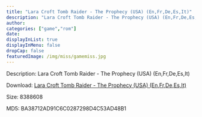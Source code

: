```yaml
---
title: "Lara Croft Tomb Raider - The Prophecy (USA) (En,Fr,De,Es,It)"
description: "Lara Croft Tomb Raider - The Prophecy (USA) (En,Fr,De,Es,It)"
author: 
categories: ["game","rom"]
date: 
displayInList: true
displayInMenu: false
dropCap: false
featuredImage: /img/miss/gamemiss.jpg
---
```


Description: Lara Croft Tomb Raider - The Prophecy (USA) (En,Fr,De,Es,It)

Download: <a style="text-decoration:underline;" href="https://mega.nz/#!ODJm2YTY!O4VkOKUPK80JSocy0ccvtVdGzSkWG1ElLaUgvNo1jvc" target = "_blank" rel = "nofollow" > Lara Croft Tomb Raider - The Prophecy (USA) (En,Fr,De,Es,It)</a>

Size: 8388608

MD5: BA38712AD91C6C0287298D4C53AD48B1

